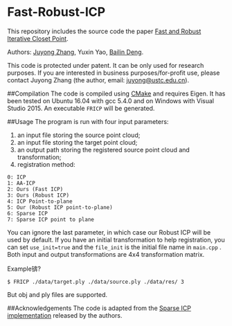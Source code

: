 # Fast-Robust-ICP

This repository includes the source code the paper [Fast and Robust Iterative Closet Point]().

Authors: [Juyong Zhang](http://staff.ustc.edu.cn/~juyong/), Yuxin Yao, [Bailin Deng](http://www.bdeng.me/).

This code is protected under patent. It can be only used for research purposes. If you are interested in business purposes/for-profit use, please contact Juyong Zhang (the author, email: juyong@ustc.edu.cn).

##Compilation
The code is compiled using [CMake](https://cmake.org/) and requires Eigen. It has been tested on Ubuntu 16.04 with gcc 5.4.0 and on Windows with Visual Studio 2015. An executable `FRICP` will be generated.

##Usage
The program is run with four input parameters:

1. an input file storing the source point cloud;
2. an input file storing the target point cloud;
3. an output path storing the registered source point cloud and transformation;
4. registration method:
```
0: ICP
1: AA-ICP
2: Ours (Fast ICP)
3: Ours (Robust ICP)
4: ICP Point-to-plane
5: Our (Robust ICP point-to-plane)
6: Sparse ICP
7: Sparse ICP point to plane
```
You can ignore the last parameter, in which case our Robust ICP will be used by default. If you have an initial transformation to help registration, you can set `use_init=true` and the `file_init` is the initial file name in `main.cpp` . Both input and output transformations are 4x4 transformation matrix. 

Example锛?

```
$ FRICP ./data/target.ply ./data/source.ply ./data/res/ 3
```

But obj and ply files are supported.

##Acknowledgements
The code is adapted from the [Sparse ICP implementation](https://github.com/OpenGP/sparseicp) released by the authors.
